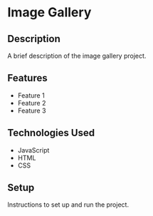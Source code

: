 # Image Gallery

## Description

A brief description of the image gallery project.

## Features

- Feature 1
- Feature 2
- Feature 3

## Technologies Used

- JavaScript
- HTML
- CSS

## Setup

Instructions to set up and run the project.
